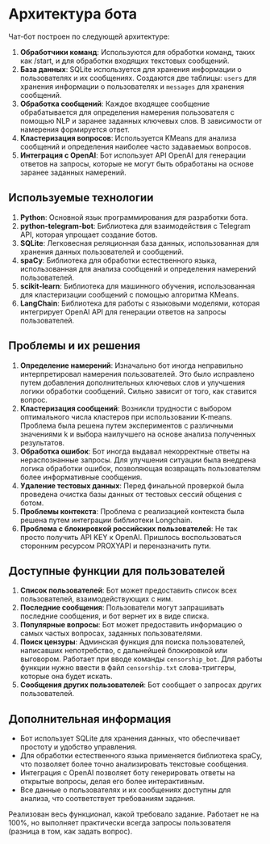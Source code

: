 # Архитектура бота

Чат-бот построен по следующей архитектуре:

1. **Обработчики команд**: Используются для обработки команд, таких как /start, и для обработки входящих текстовых сообщений.
2. **База данных**: SQLite используется для хранения информации о пользователях и их сообщениях. Создаются две таблицы: `users` для хранения информации о пользователях и `messages` для хранения сообщений.
3. **Обработка сообщений**: Каждое входящее сообщение обрабатывается для определения намерения пользователя с помощью NLP и заранее заданных ключевых слов. В зависимости от намерения формируется ответ.
4. **Кластеризация вопросов**: Используется KMeans для анализа сообщений и определения наиболее часто задаваемых вопросов.
5. **Интеграция с OpenAI**: Бот использует API OpenAI для генерации ответов на запросы, которые не могут быть обработаны на основе заранее заданных намерений.

## Используемые технологии

1. **Python**: Основной язык программирования для разработки бота.
2. **python-telegram-bot**: Библиотека для взаимодействия с Telegram API, которая упрощает создание ботов.
3. **SQLite**: Легковесная реляционная база данных, использованная для хранения данных пользователей и сообщений.
4. **spaCy**: Библиотека для обработки естественного языка, использованная для анализа сообщений и определения намерений пользователей.
5. **scikit-learn**: Библиотека для машинного обучения, использованная для кластеризации сообщений с помощью алгоритма KMeans.
6. **LangChain**: Библиотека для работы с языковыми моделями, которая интегрирует OpenAI API для генерации ответов на запросы пользователей.

## Проблемы и их решения

1. **Определение намерений**: Изначально бот иногда неправильно интерпретировал намерения пользователей. Это было исправлено путем добавления дополнительных ключевых слов и улучшения логики обработки сообщений. Сильно зависит от того, как ставится вопрос.
2. **Кластеризация сообщений**: Возникли трудности с выбором оптимального числа кластеров при использовании K-means. Проблема была решена путем экспериментов с различными значениями k и выбора наилучшего на основе анализа полученных результатов.
3. **Обработка ошибок**: Бот иногда выдавал некорректные ответы на нераспознанные запросы. Для улучшения ситуации была внедрена логика обработки ошибок, позволяющая возвращать пользователям более информативные сообщения.
4. **Удаление тестовых данных**: Перед финальной проверкой была проведена очистка базы данных от тестовых сессий общения с ботом.
5. **Проблемы контекста**: Проблема с реализацией контекста была решена путем интеграции библиотеки Longchain.
6. **Проблема с блокировкой российских пользователей**: Не так просто получить API KEY к OpenAI. Пришлось воспользоваться сторонним ресурсом PROXYAPI и переназначить пути.

## Доступные функции для пользователей

1. **Список пользователей**: Бот может предоставить список всех пользователей, взаимодействующих с ним.
2. **Последние сообщения**: Пользователи могут запрашивать последние сообщения, и бот вернет их в виде списка.
3. **Популярные вопросы**: Бот может предоставить информацию о самых частых вопросах, заданных пользователями.
4. **Поиск цензуры**: Админская функция для поиска пользователей, написавших непотребство, с дальнейшей блокировкой или выговором. Работает при вводе команды `censorship_bot`. Для работы функции нужно ввести в файл `censorship.txt` слова-триггеры, которые она будет искать.
5. **Сообщения других пользователей**: Бот сообщает о запросах других пользователей.

## Дополнительная информация

- Бот использует SQLite для хранения данных, что обеспечивает простоту и удобство управления.
- Для обработки естественного языка применяется библиотека spaCy, что позволяет более точно анализировать текстовые сообщения.
- Интеграция с OpenAI позволяет боту генерировать ответы на открытые вопросы, делая его более интерактивным.
- Все данные о пользователях и их сообщениях доступны для анализа, что соответствует требованиям задания.

Реализован весь функционал, какой требовало задание. Работает не на 100%, но выполняет практически всегда запросы пользователя (разница в том, как задать вопрос).
